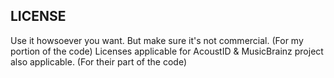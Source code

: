 LICENSE
-------


Use it howsoever you want. But make sure it's not commercial. (For my portion of the code)
Licenses applicable for AcoustID & MusicBrainz project also applicable. (For their part of the code)

